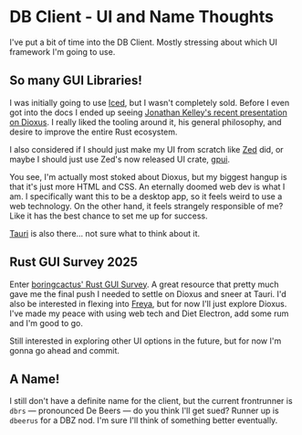 <!--
title: Project: DB Client - UI and Name Thoughts
desc: No more Iced, thanks Rust GUI Survey
date: 2025-10-10
-->
# DB Client - UI and Name Thoughts
I've put a bit of time into the DB Client. Mostly stressing about which UI framework I'm going to use.

## So many GUI Libraries!
I was initially going to use [Iced](https://book.iced.rs/), but I wasn't completely sold. Before I even got into the docs I ended up seeing [Jonathan Kelley's recent presentation on Dioxus](https://www.youtube.com/watch?v=Kl90J5RmPxY). I really liked the tooling around it, his general philosophy, and desire to improve the entire Rust ecosystem.

I also considered if I should just make my UI from scratch like [Zed](https://zed.dev/) did, or maybe I should just use Zed's now released UI crate, [gpui](https://www.gpui.rs/).

You see, I'm actually most stoked about Dioxus, but my biggest hangup is that it's just more HTML and CSS. An eternally doomed web dev is what I am. I specifically want this to be a desktop app, so it feels weird to use a web technology. On the other hand, it feels strangely responsible of me? Like it has the best chance to set me up for success.

[Tauri](https://v2.tauri.app/) is also there... not sure what to think about it.

## Rust GUI Survey 2025
Enter [boringcactus' Rust GUI Survey](https://www.boringcactus.com/2025/04/13/2025-survey-of-rust-gui-libraries.html). A great resource that pretty much gave me the final push I needed to settle on Dioxus and sneer at Tauri. I'd also be interested in flexing into [Freya](https://freyaui.dev/), but for now I'll just explore Dioxus. I've made my peace with using web tech and Diet Electron, add some rum and I'm good to go.

Still interested in exploring other UI options in the future, but for now I'm gonna go ahead and commit.

## A Name!
I still don't have a definite name for the client, but the current frontrunner is `dbrs` — pronounced De Beers — do you think I'll get sued? Runner up is `dbeerus` for a DBZ nod. I'm sure I'll think of something better eventually.
